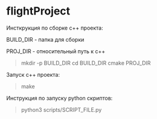 # flightProject

Инсткрукция по сборке c++ проекта:

BUILD_DIR - папка для сборки

PROJ_DIR - относительный путь к c++


>mkdir -p BUILD_DIR
>cd BUILD_DIR
>cmake PROJ_DIR


Запуск c++ проекта:

>make


Инструкция по запуску python скриптов:

>python3 scripts/SCRIPT_FILE.py 
